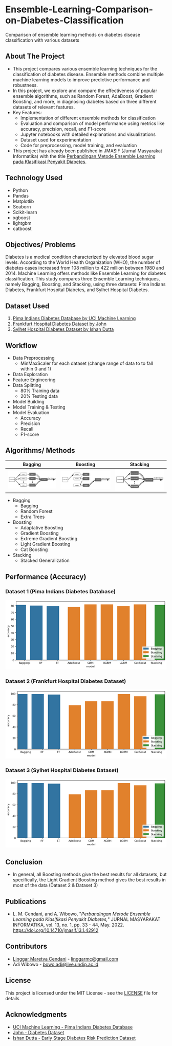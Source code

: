 # Ensemble-Learning-Comparison-on-Diabetes-Classification
Comparison of ensemble learning methods on diabetes disease classification with various datasets

## About The Project

* This project compares various ensemble learning techniques for the classification of diabetes disease. Ensemble methods combine multiple machine learning models to improve predictive performance and robustness.
* In this project, we explore and compare the effectiveness of popular ensemble algorithms, such as Random Forest, AdaBoost, Gradient Boosting, and more, in diagnosing diabetes based on three different datasets of relevant features.
* Key Features:
  - Implementation of different ensemble methods for classification
  - Evaluation and comparison of model performance using metrics like accuracy, precision, recall, and F1-score
  - Jupyter notebooks with detailed explanations and visualizations
  - Dataset used for experimentation
  - Code for preprocessing, model training, and evaluation
* This project has already been published in JMASIF (Jurnal Masyarakat Informatika) with the title [Perbandingan Metode Ensemble Learning pada Klasifikasi Penyakit Diabetes](https://doi.org/10.14710/jmasif.13.1.42912).

## Technology Used
* Python
* Pandas
* Matplotlib
* Seaborn
* Scikit-learn
* xgboost
* lightgbm
* catboost

## Objectives/ Problems

Diabetes is a medical condition characterized by elevated blood sugar levels. According to the World Health Organization (WHO), the number of diabetes cases increased from 108 million to 422 million between 1980 and 2014. Machine Learning offers methods like Ensemble Learning for diabetes classification. This study compares three Ensemble Learning techniques, namely Bagging, Boosting, and Stacking, using three datasets: Pima Indians Diabetes, Frankfurt Hospital Diabetes, and Sylhet Hospital Diabetes.

## Dataset Used
1. [Pima Indians Diabetes Database by UCI Machine Learning](https://www.kaggle.com/uciml/pima-indians-diabetes-database)
2. [Frankfurt Hospital Diabetes Dataset by John](https://www.kaggle.com/johndasilva/diabetes)
3. [Sylhet Hospital Diabetes Dataset by Ishan Dutta](https://www.kaggle.com/ishandutta/early-stage-diabetes-risk-prediction-dataset)

## Workflow
- Data Preprocessing
  - MinMaxScaler for each dataset (change range of data to to fall within 0 and 1)
- Data Exploration
- Feature Engineering
- Data Splitting
  - 80% Training data
  - 20% Testing data
- Model Building
- Model Training & Testing
- Model Evaluation
  - Accuracy
  - Precision
  - Recall
  - F1-score

## Algorithms/ Methods
  Bagging | Boosting | Stacking
  :-------------------------:|:-------------------------:|:-------------------------:
  ![images/1.%20Bagging.jpg](images/1.%20Bagging.jpg) | ![images/2.%20Boosting.jpg](images/2.%20Boosting.jpg) | ![images/3.%20Stacking.jpg](images/3.%20Stacking.jpg)
- Bagging
	- Bagging
	- Random Forest
	- Extra Trees
- Boosting
	- Adaptative Boosting
	- Gradient Boosting
	- Extreme Gradient Boosting
	- Light Gradient Boosting
	- Cat Boosting
- Stacking
	- Stacked Generalization

## Performance (Accuracy)
### Dataset 1 (Pima Indians Diabetes Database)
![images/Grafik%20Akurasi_Dataset%201.png](images/Grafik%20Akurasi_Dataset%201.png)
### Dataset 2 (Frankfurt Hospital Diabetes Dataset)
![images/Grafik%20Akurasi_Dataset%202.png](images/Grafik%20Akurasi_Dataset%202.png)
### Dataset 3 (Sylhet Hospital Diabetes Dataset)
![images/Grafik%20Akurasi_Dataset%202.png](images/Grafik%20Akurasi_Dataset%202.png)

## Conclusion
* In general, all Boosting methods give the best results for all datasets, but specifically, the Light Gradient Boosting method gives the best results in most of the data (Dataset 2 & Dataset 3)

## Publications
* L. M. Cendani, and A. Wibowo, "*Perbandingan Metode Ensemble Learning pada Klasifikasi Penyakit Diabetes,*" JURNAL MASYARAKAT INFORMATIKA, vol. 13, no. 1, pp. 33 - 44, May. 2022. https://doi.org/10.14710/jmasif.13.1.42912

## Contributors
* [Linggar Maretva Cendani](https://github.com/LinggarM) - [linggarmc@gmail.com](mailto:linggarmc@gmail.com)
* Adi Wibowo - [bowo.adi@live.undip.ac.id](mailto:bowo.adi@live.undip.ac.id)

## License
This project is licensed under the MIT License - see the [LICENSE](LICENSE) file for details

## Acknowledgments
- [UCI Machine Learning - Pima Indians Diabetes Database](https://www.kaggle.com/uciml/pima-indians-diabetes-database)
- [John - Diabetes Dataset](https://www.kaggle.com/johndasilva/diabetes)
- [Ishan Dutta - Early Stage Diabetes Risk Prediction Dataset](https://www.kaggle.com/ishandutta/early-stage-diabetes-risk-prediction-dataset)
